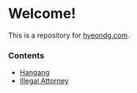 # Welcome!

This is a repository for [hyeondg.com]().

### Contents

- [Hangang](https://leehydn.github.io/hangang)
- [Illegal Attorney](https://leehydn.github.io/ia)
